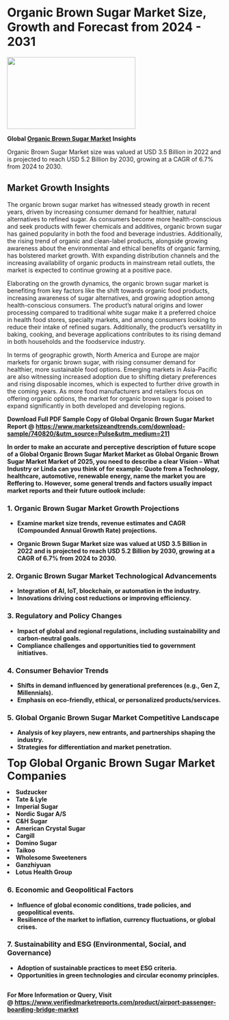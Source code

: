 <H1>Organic Brown Sugar Market Size, Growth and Forecast from 2024 - 2031</H1><img class="aligncenter size-medium wp-image-584254" src="https://thirdeyenews.in/wp-content/uploads/2024/09/Global-Market-Research-300x168.jpeg" alt="" width="300" height="168" /><p><strong>Global&nbsp;<a href="https://www.marketsizeandtrends.com/download-sample/740820/&amp;utm_source=Pulse&amp;utm_medium=211">Organic Brown Sugar Market</a> Insights</strong></p><p>Organic Brown Sugar Market size was valued at USD 3.5 Billion in 2022 and is projected to reach USD 5.2 Billion by 2030, growing at a CAGR of 6.7% from 2024 to 2030.</p><p><h2>Market Growth Insights</h2> <p>The organic brown sugar market has witnessed steady growth in recent years, driven by increasing consumer demand for healthier, natural alternatives to refined sugar. As consumers become more health-conscious and seek products with fewer chemicals and additives, organic brown sugar has gained popularity in both the food and beverage industries. Additionally, the rising trend of organic and clean-label products, alongside growing awareness about the environmental and ethical benefits of organic farming, has bolstered market growth. With expanding distribution channels and the increasing availability of organic products in mainstream retail outlets, the market is expected to continue growing at a positive pace.</p> <p><strong></strong></p> <p>Elaborating on the growth dynamics, the organic brown sugar market is benefiting from key factors like the shift towards organic food products, increasing awareness of sugar alternatives, and growing adoption among health-conscious consumers. The product’s natural origins and lower processing compared to traditional white sugar make it a preferred choice in health food stores, specialty markets, and among consumers looking to reduce their intake of refined sugars. Additionally, the product’s versatility in baking, cooking, and beverage applications contributes to its rising demand in both households and the foodservice industry.</p> <p>In terms of geographic growth, North America and Europe are major markets for organic brown sugar, with rising consumer demand for healthier, more sustainable food options. Emerging markets in Asia-Pacific are also witnessing increased adoption due to shifting dietary preferences and rising disposable incomes, which is expected to further drive growth in the coming years. As more food manufacturers and retailers focus on offering organic options, the market for organic brown sugar is poised to expand significantly in both developed and developing regions.</p> <p><strong></p><p><span class=""><strong>Download Full PDF Sample Copy of Global Organic Brown Sugar Market Report</strong> @ <a href="https://www.marketsizeandtrends.com/download-sample/740820/&amp;utm_source=Pulse&amp;utm_medium=211" target="_blank">https://www.marketsizeandtrends.com/download-sample/740820/&amp;utm_source=Pulse&amp;utm_medium=211</a></span></p><p>In order to make an accurate and perceptive description of future scope of a Global&nbsp;Organic Brown Sugar Market Market as Global&nbsp;Organic Brown Sugar Market Market of 2025, you need to describe a clear Vision &ndash; What Industry or Linda can you think of for example: Quote from a Technology, healthcare, automotive, renewable energy, name the market you are Reffering to. However, some general trends and factors usually impact market reports and their future outlook include:</p><h3>1.&nbsp;<strong>Organic Brown Sugar Market Growth Projections</strong></h3><ul><li>Examine market size trends, revenue estimates and CAGR (Compounded Annual Growth Rate) projections.</li><li><p>Organic Brown Sugar Market size was valued at USD 3.5 Billion in 2022 and is projected to reach USD 5.2 Billion by 2030, growing at a CAGR of 6.7% from 2024 to 2030.</p></li></ul><h3>2.&nbsp;<strong>Organic Brown Sugar Market Technological Advancements</strong></h3><ul><li>Integration of AI, IoT, blockchain, or automation in the industry.</li><li>Innovations driving cost reductions or improving efficiency.</li></ul><h3>3.&nbsp;<strong>Regulatory and Policy Changes</strong></h3><ul><li>Impact of global and regional regulations, including sustainability and carbon-neutral goals.</li><li>Compliance challenges and opportunities tied to government initiatives.</li></ul><h3>4.&nbsp;<strong>Consumer Behavior Trends</strong></h3><ul><li>Shifts in demand influenced by generational preferences (e.g., Gen Z, Millennials).</li><li>Emphasis on eco-friendly, ethical, or personalized products/services.</li></ul><h3>5.&nbsp;<strong>Global Organic Brown Sugar Market Competitive Landscape</strong></h3><ul><li>Analysis of key players, new entrants, and partnerships shaping the industry.</li><li>Strategies for differentiation and market penetration.</li></ul><p data-pm-slice="1 1 []"><span style="color: inherit; font-family: inherit; font-size: 25px;">Top Global Organic Brown Sugar Market Companies</span></p><div class="" data-test-id=""><p><li>Sudzucker</li><li> Tate & Lyle</li><li> Imperial Sugar</li><li> Nordic Sugar A/S</li><li> C&H Sugar</li><li> American Crystal Sugar</li><li> Cargill</li><li> Domino Sugar</li><li> Taikoo</li><li> Wholesome Sweeteners</li><li> Ganzhiyuan</li><li> Lotus Health Group</li></p></div><h3>6.&nbsp;<strong>Economic and Geopolitical Factors</strong></h3><ul><li>Influence of global economic conditions, trade policies, and geopolitical events.</li><li>Resilience of the market to inflation, currency fluctuations, or global crises.</li></ul><h3>7.&nbsp;<strong>Sustainability and ESG (Environmental, Social, and Governance)</strong></h3><ul><li>Adoption of sustainable practices to meet ESG criteria.</li><li>Opportunities in green technologies and circular economy principles.</li></ul><h2><strong style="font-size: 14px;">For More Information or Query, Visit @&nbsp;</strong><a style="background-color: #ffffff; font-size: 14px;" href="https://www.marketsizeandtrends.com/report/organic-brown-sugar-market/" target="_blank">https://www.verifiedmarketreports.com/product/airport-passenger-boarding-bridge-market</a></h2>
